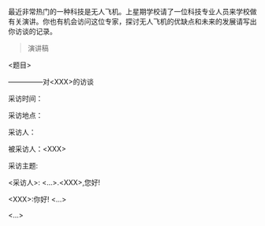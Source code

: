 最近非常热门的一种科技是无人飞机。上星期学校请了一位科技专业人员来学校做有关演讲。你也有机会访问这位专家，探讨无人飞机的优缺点和未来的发展请写出你访谈的记录。

>演讲稿

<题目>

—————对\<XXX\>的访谈

采访时间：

采访地点：

采访人：

被采访人：\<XXX\>

采访主题:

<采访人>: <...>.\<XXX\>,您好!

\<XXX\>:你好! <...>

<...>
